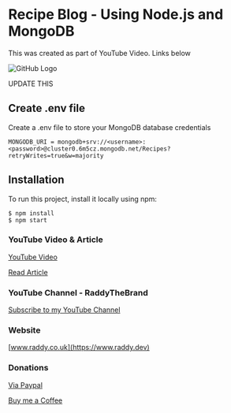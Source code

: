 # Recipe Blog - Using Node.js and MongoDB

This was created as part of YouTube Video. Links below

![GitHub Logo](https://raddy.dev/wp-content/uploads/2021/09/recipe-blog-nodejs-mongoose.jpg)

UPDATE THIS

## Create .env file
Create a .env file to store your MongoDB database credentials

```
MONGODB_URI = mongodb+srv://<username>:<password>@cluster0.6m5cz.mongodb.net/Recipes?retryWrites=true&w=majority
```

## Installation
To run this project, install it locally using npm:

```
$ npm install
$ npm start
```


### YouTube Video & Article

[YouTube Video](https://youtu.be/OEdPH4fV7vY)

[Read Article](https://raddy.dev/blog/how-to-build-a-recipe-blog-using-node-js-and-mongodb-express-ejs-mongoose-crud/)

### YouTube Channel - RaddyTheBrand

[Subscribe to my YouTube Channel](https://www.youtube.com/channel/UCvXscyQ0cLzPZeNOeXI45Sw?sub_confirmation=1)

### Website
[www.raddy.co.uk](https://www.raddy.dev)

### Donations
[Via Paypal](https://www.paypal.com/donate/?hosted_button_id=YUH7JRDUN5QEY)

[Buy me a Coffee](https://www.buymeacoffee.com/RaddyTheBrand)

